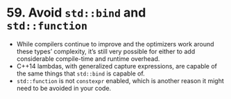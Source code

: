# 59. Avoid `std::bind` and `std::function`

- While compilers continue to improve and the optimizers work around these types’ complexity, it’s still very possible for either to add considerable compile-time and runtime overhead.
- C++14 lambdas, with generalized capture expressions, are capable of the same things that `std::bind` is capable of.
- `std::function` is not `constexpr` enabled, which is another reason it might need to be avoided in your code.